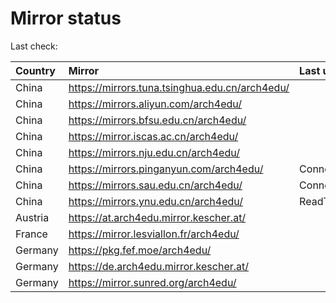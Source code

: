<script src="./time.js"></script>
# Mirror status
Last check: <script type="text/javascript">localize(1676445507.4025803);</script>

|Country|Mirror|Last update|
|:------|:-----|:----------|
|China|https://mirrors.tuna.tsinghua.edu.cn/arch4edu/|<script type="text/javascript">localize(1676399578);</script>|
|China|https://mirrors.aliyun.com/arch4edu/|<script type="text/javascript">localize(1676356479);</script>|
|China|https://mirrors.bfsu.edu.cn/arch4edu/|<script type="text/javascript">localize(1676399578);</script>|
|China|https://mirror.iscas.ac.cn/arch4edu/|<script type="text/javascript">localize(1676399578);</script>|
|China|https://mirrors.nju.edu.cn/arch4edu/|<script type="text/javascript">localize(1676356479);</script>|
|China|https://mirrors.pinganyun.com/arch4edu/|ConnectionError|
|China|https://mirrors.sau.edu.cn/arch4edu/|ConnectionError|
|China|https://mirrors.ynu.edu.cn/arch4edu/|ReadTimeout|
|Austria|https://at.arch4edu.mirror.kescher.at/|<script type="text/javascript">localize(1676399578);</script>|
|France|https://mirror.lesviallon.fr/arch4edu/|<script type="text/javascript">localize(1676399578);</script>|
|Germany|https://pkg.fef.moe/arch4edu/|<script type="text/javascript">localize(1676399578);</script>|
|Germany|https://de.arch4edu.mirror.kescher.at/|<script type="text/javascript">localize(1676399578);</script>|
|Germany|https://mirror.sunred.org/arch4edu/|<script type="text/javascript">localize(1676399578);</script>|

<script src="./tablefilter/tablefilter.js"></script>
<script src="./table.js"></script>